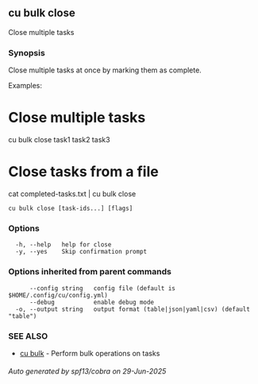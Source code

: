 ## cu bulk close

Close multiple tasks

### Synopsis

Close multiple tasks at once by marking them as complete.

Examples:
  # Close multiple tasks
  cu bulk close task1 task2 task3
  
  # Close tasks from a file
  cat completed-tasks.txt | cu bulk close

```
cu bulk close [task-ids...] [flags]
```

### Options

```
  -h, --help   help for close
  -y, --yes    Skip confirmation prompt
```

### Options inherited from parent commands

```
      --config string   config file (default is $HOME/.config/cu/config.yml)
      --debug           enable debug mode
  -o, --output string   output format (table|json|yaml|csv) (default "table")
```

### SEE ALSO

* [cu bulk](cu_bulk.md)	 - Perform bulk operations on tasks

###### Auto generated by spf13/cobra on 29-Jun-2025
